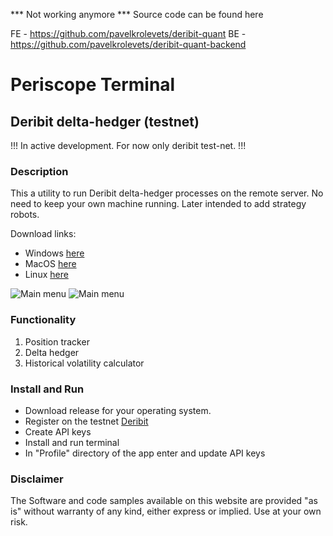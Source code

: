 *** Not working anymore
*** Source code can be found  here

FE - https://github.com/pavelkrolevets/deribit-quant
BE - https://github.com/pavelkrolevets/deribit-quant-backend

# Periscope Terminal 
## Deribit delta-hedger (testnet)

!!! In active development. For now only deribit test-net. !!!

### Description

This a utility to run Deribit delta-hedger processes on the remote server. 
No need to keep your own machine running. Later intended to add strategy robots.


Download links:
- Windows [here](https://github.com/pavelkrolevets/Periscope/releases/download/0.0.7/Periscope.Setup.0.0.7.exe)
- MacOS [here](https://github.com/pavelkrolevets/Periscope/releases/download/0.0.7/Periscope.app.zip)
- Linux [here](https://github.com/pavelkrolevets/Periscope/releases/download/0.0.7/periscope_0.0.7_amd64.deb)


![Main menu](https://github.com/pavelkrolevets/optio/blob/master/pics/mainscreen.png)
![Main menu](https://github.com/pavelkrolevets/optio/blob/master/pics/mainfeatures.png)

### Functionality
1. Position tracker
3. Delta hedger
4. Historical volatility calculator

### Install and Run
- Download release for your operating system.
- Register on the testnet [Deribit](https://test.deribit.com/)
- Create API keys
- Install and run terminal
- In "Profile" directory of the app enter and update API keys

### Disclaimer

The Software and code samples available on this website are provided "as is" without warranty of any kind, either express or implied. Use at your own risk.


